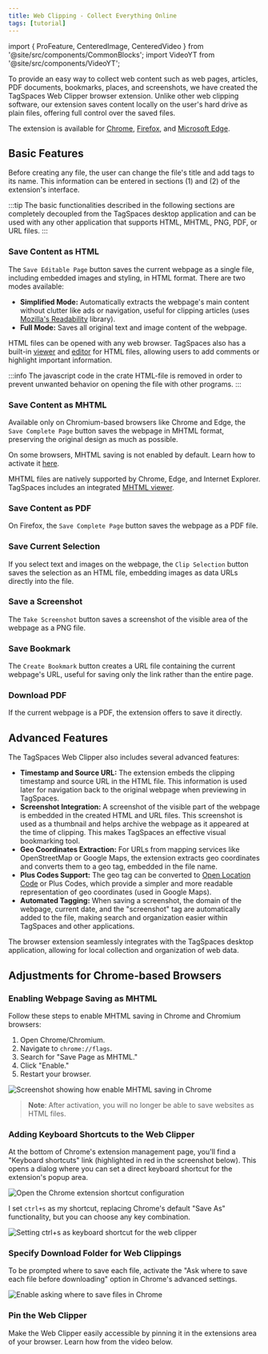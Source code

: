```yaml
---
title: Web Clipping - Collect Everything Online
tags: [tutorial]
---
```


import { ProFeature, CenteredImage, CenteredVideo } from '@site/src/components/CommonBlocks';
import VideoYT from '@site/src/components/VideoYT';

To provide an easy way to collect web content such as web pages, articles, PDF documents, bookmarks, places, and screenshots, we have created the TagSpaces Web Clipper browser extension. Unlike other web clipping software, our extension saves content locally on the user's hard drive as plain files, offering full control over the saved files.

The extension is available for [Chrome](https://chrome.google.com/webstore/detail/tagspaces-web-clipper/ldalmgifdlgpiiadeccbcjojljeanhjk), [Firefox](https://addons.mozilla.org/en-US/firefox/addon/tagspaces/), and [Microsoft Edge](https://microsoftedge.microsoft.com/addons/detail/tagspaces-web-clipper/dinjgbhjngaockabnagbonbfinanjpdn).

<VideoYT
    youtubeId="lUVoa8tAr6U"
    title="TagSpaces Web Clipper Introduction Video"
    posterUrl="/media/videos/tagspaces-webclipper-screenshot-yt-video.png"
    height={550}
/>

## Basic Features

Before creating any file, the user can change the file's title and add tags to its name. This information can be entered in sections (1) and (2) of the extension's interface.

<CenteredImage
    caption="A screenshot showing the web clipper in action"
    src="/media/webclipper/web-cipper-extension.avif"
    maxWidth="550px"
    showCaption
/>

:::tip
The basic functionalities described in the following sections are completely decoupled from the TagSpaces desktop application and can be used with any other application that supports HTML, MHTML, PNG, PDF, or URL files.
:::

### Save Content as HTML

The `Save Editable Page` button saves the current webpage as a single file, including embedded images and styling, in HTML format. There are two modes available:

- **Simplified Mode:** Automatically extracts the webpage's main content without clutter like ads or navigation, useful for clipping articles (uses [Mozilla's Readability](https://github.com/mozilla/readability) library).
- **Full Mode:** Saves all original text and image content of the webpage.

HTML files can be opened with any web browser. TagSpaces also has a built-in [viewer](/extensions/html-viewer/) and [editor](/extensions/html-editor/) for HTML files, allowing users to add comments or highlight important information.

:::info
The javascript code in the crate HTML-file is removed in order to prevent unwanted behavior on opening the file with other programs.
:::

### Save Content as MHTML

Available only on Chromium-based browsers like Chrome and Edge, the `Save Complete Page` button saves the webpage in MHTML format, preserving the original design as much as possible.

On some browsers, MHTML saving is not enabled by default. Learn how to activate it [here](#enabling-the-saving-of-webpages-as-mhtml).

MHTML files are natively supported by Chrome, Edge, and Internet Explorer. TagSpaces includes an integrated [MHTML viewer](/extensions/mhtml-viewer/).

### Save Content as PDF

On Firefox, the `Save Complete Page` button saves the webpage as a PDF file.

### Save Current Selection

If you select text and images on the webpage, the `Clip Selection` button saves the selection as an HTML file, embedding images as data URLs directly into the file.

### Save a Screenshot

The `Take Screenshot` button saves a screenshot of the visible area of the webpage as a PNG file.

### Save Bookmark

The `Create Bookmark` button creates a URL file containing the current webpage's URL, useful for saving only the link rather than the entire page.

### Download PDF

If the current webpage is a PDF, the extension offers to save it directly.

## Advanced Features

The TagSpaces Web Clipper also includes several advanced features:

- **Timestamp and Source URL:** The extension embeds the clipping timestamp and source URL in the HTML file. This information is used later for navigation back to the original webpage when previewing in TagSpaces.
- **Screenshot Integration:** A screenshot of the visible part of the webpage is embedded in the created HTML and URL files. This screenshot is used as a thumbnail and helps archive the webpage as it appeared at the time of clipping. This makes TagSpaces an effective visual bookmarking tool.
- **Geo Coordinates Extraction:** For URLs from mapping services like OpenStreetMap or Google Maps, the extension extracts geo coordinates and converts them to a geo tag, embedded in the file name.
- **Plus Codes Support:** The geo tag can be converted to [Open Location Code](https://github.com/google/open-location-code) or Plus Codes, which provide a simpler and more readable representation of geo coordinates (used in Google Maps).
- **Automated Tagging:** When saving a screenshot, the domain of the webpage, current date, and the "screenshot" tag are automatically added to the file, making search and organization easier within TagSpaces and other applications.

<CenteredImage
    caption="A screenshot showing the extracted geo location as Plus Code"
    src="/media/webclipper/web-clipper-geotag-extraction.avif"
    showCaption
/>

The browser extension seamlessly integrates with the TagSpaces desktop application, allowing for local collection and organization of web data.

## Adjustments for Chrome-based Browsers

### Enabling Webpage Saving as MHTML

Follow these steps to enable MHTML saving in Chrome and Chromium browsers:

1. Open Chrome/Chromium.
2. Navigate to `chrome://flags`.
3. Search for "Save Page as MHTML."
4. Click "Enable."
5. Restart your browser.

![Screenshot showing how enable MHTML saving in Chrome](/media/webclipper/enable-mhtml-saving-chrome.png)

> **Note**: After activation, you will no longer be able to save websites as HTML files.

### Adding Keyboard Shortcuts to the Web Clipper

At the bottom of Chrome's extension management page, you'll find a "Keyboard shortcuts" link (highlighted in red in the screenshot below). This opens a dialog where you can set a direct keyboard shortcut for the extension's popup area.

![Open the Chrome extension shortcut configuration](/media/webclipper/chrome-shortcuts-config.png)

I set `ctrl+s` as my shortcut, replacing Chrome's default "Save As" functionality, but you can choose any key combination.

![Setting ctrl+s as keyboard shortcut for the web clipper](/media/webclipper/chrome-set-extension-shortcut.png)

### Specify Download Folder for Web Clippings

To be prompted where to save each file, activate the "Ask where to save each file before downloading" option in Chrome's advanced settings.

![Enable asking where to save files in Chrome](/media/webclipper/chrome-ask-where-to-save.png)

### Pin the Web Clipper

Make the Web Clipper easily accessible by pinning it in the extensions area of your browser. Learn how from the video below.

<CenteredVideo
  caption="Video showing how to pin the chrome web clipper to the extensions' area"
  src="/media/videos/pin-extension-chrome.mp4"
  maxWidth={600}
  autoPlay
  showCaption
/>
